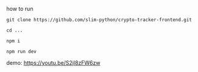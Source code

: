 
how to run

`git clone https://github.com/slim-python/crypto-tracker-frontend.git`

`cd ... `

`npm i`

`npm run dev`

demo: https://youtu.be/S2jl8zFW6zw
